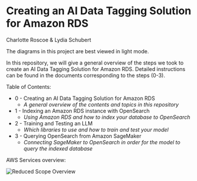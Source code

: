 # Creating an AI Data Tagging Solution for Amazon RDS
Charlotte Roscoe & Lydia Schubert

The diagrams in this project are best viewed in light mode.

In this repository, we will give a general overview of the steps we took to create an AI Data Tagging Solution for Amazon RDS. 
Detailed instructions can be found in the documents corresponding to the steps (0-3).

Table of Contents:

* 0 - Creating an AI Data Tagging Solution for Amazon RDS
  * *A general overview of the contents and topics in this repository*
* 1 - Indexing an Amazon RDS instance with OpenSearch
  * *Using Amazon RDS and how to index your database to OpenSearch*
* 2 - Training and Testing an LLM
  * *Which libraries to use and how to train and test your model*
* 3 - Querying OpenSearch from Amazon SageMaker
  * *Connecting SageMaker to OpenSearch in order for the model to query the indexed database*

AWS Services overview:

![Reduced Scope Overview](https://i.postimg.cc/tg15N2WB/AWS-Reduced-Flowchart.png)
